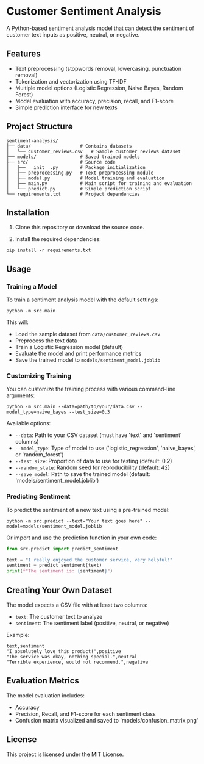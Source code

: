 # Customer Sentiment Analysis

A Python-based sentiment analysis model that can detect the sentiment of customer text inputs as positive, neutral, or negative.

## Features

- Text preprocessing (stopwords removal, lowercasing, punctuation removal)
- Tokenization and vectorization using TF-IDF
- Multiple model options (Logistic Regression, Naive Bayes, Random Forest)
- Model evaluation with accuracy, precision, recall, and F1-score
- Simple prediction interface for new texts

## Project Structure

```
sentiment-analysis/
├── data/                  # Contains datasets
│   └── customer_reviews.csv   # Sample customer reviews dataset
├── models/                # Saved trained models
├── src/                   # Source code
│   ├── __init__.py        # Package initialization
│   ├── preprocessing.py   # Text preprocessing module
│   ├── model.py           # Model training and evaluation
│   ├── main.py            # Main script for training and evaluation
│   └── predict.py         # Simple prediction script
└── requirements.txt       # Project dependencies
```

## Installation

1. Clone this repository or download the source code.

2. Install the required dependencies:
```
pip install -r requirements.txt
```

## Usage

### Training a Model

To train a sentiment analysis model with the default settings:

```
python -m src.main
```

This will:
- Load the sample dataset from `data/customer_reviews.csv`
- Preprocess the text data
- Train a Logistic Regression model (default)
- Evaluate the model and print performance metrics
- Save the trained model to `models/sentiment_model.joblib`

### Customizing Training

You can customize the training process with various command-line arguments:

```
python -m src.main --data=path/to/your/data.csv --model_type=naive_bayes --test_size=0.3
```

Available options:
- `--data`: Path to your CSV dataset (must have 'text' and 'sentiment' columns)
- `--model_type`: Type of model to use ('logistic_regression', 'naive_bayes', or 'random_forest')
- `--test_size`: Proportion of data to use for testing (default: 0.2)
- `--random_state`: Random seed for reproducibility (default: 42)
- `--save_model`: Path to save the trained model (default: 'models/sentiment_model.joblib')

### Predicting Sentiment

To predict the sentiment of a new text using a pre-trained model:

```
python -m src.predict --text="Your text goes here" --model=models/sentiment_model.joblib
```

Or import and use the prediction function in your own code:

```python
from src.predict import predict_sentiment

text = "I really enjoyed the customer service, very helpful!"
sentiment = predict_sentiment(text)
print(f"The sentiment is: {sentiment}")
```

## Creating Your Own Dataset

The model expects a CSV file with at least two columns:
- `text`: The customer text to analyze
- `sentiment`: The sentiment label (positive, neutral, or negative)

Example:
```
text,sentiment
"I absolutely love this product!",positive
"The service was okay, nothing special.",neutral
"Terrible experience, would not recommend.",negative
```

## Evaluation Metrics

The model evaluation includes:
- Accuracy
- Precision, Recall, and F1-score for each sentiment class
- Confusion matrix visualized and saved to 'models/confusion_matrix.png'

## License

This project is licensed under the MIT License.